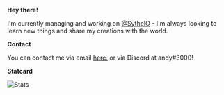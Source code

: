 **Hey there!**

I'm currently managing and working on [@SytheIO](https://twitter.com/SytheIO) - I'm always looking to learn new things and share my creations with the world.

**Contact**

You can contact me via email [here.](mailto:unresisting@riseup.net) or via Discord at andy#3000!

**Statcard**

![Stats](https://github-readme-stats.vercel.app/api?username=unresisting&bg_color=black&theme=radical&count_private=true)
